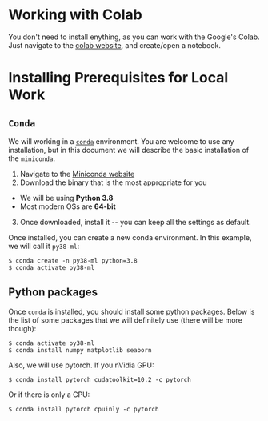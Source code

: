 # Working with Colab

You don't need to install enything, as you can work with the Google's Colab.
Just navigate to the [colab website](https://colab.research.google.com), and create/open a notebook.

# Installing Prerequisites for Local Work

## `Conda`

We will working in a [`conda`](https://docs.conda.io/projects/conda/en/latest/commands/install.html) environment.
You are welcome to use any installation, but in this document we will describe the basic installation of the `miniconda`.


1. Navigate to the [Miniconda website](https://docs.conda.io/en/latest/miniconda.html)
2. Download the binary that is the most appropriate for you
  - We will be using **Python 3.8**
  - Most modern OSs are **64-bit**
3. Once downloaded, install it -- you can keep all the settings as default.


Once installed, you can create a new conda environment.
In this example, we will call it `py38-ml`:

```shell
$ conda create -n py38-ml python=3.8
$ conda activate py38-ml
```

## Python packages

Once `conda` is installed, you should install some python packages. Below is the list of some packages that we will definitely use (there will be more though):

```shell
$ conda activate py38-ml
$ conda install numpy matplotlib seaborn
```

Also, we will use pytorch.
If you nVidia GPU:

```shell
$ conda install pytorch cudatoolkit=10.2 -c pytorch
```

Or if there is only a CPU:

```shell
$ conda install pytorch cpuinly -c pytorch
```
